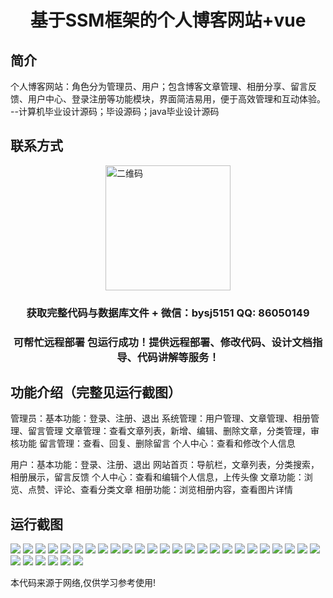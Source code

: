 <p><h1 align="center">基于SSM框架的个人博客网站+vue</h1></p>

## 简介
个人博客网站：角色分为管理员、用户；包含博客文章管理、相册分享、留言反馈、用户中心、登录注册等功能模块，界面简洁易用，便于高效管理和互动体验。    --计算机毕业设计源码；毕设源码；java毕业设计源码


## 联系方式
<img src="https://bs-1329754181.cos.ap-shanghai.myqcloud.com/wx.jpg" alt="二维码" style="display: block; margin: 0 auto;" width="200px">
<p><h3 align="center">获取完整代码与数据库文件 + 微信：bysj5151 QQ: 86050149</h3></p>
<p><h3 align="center">可帮忙远程部署 包运行成功！提供远程部署、修改代码、设计文档指导、代码讲解等服务！</h3></p>

## 功能介绍（完整见运行截图）
管理员：基本功能：登录、注册、退出 系统管理：用户管理、文章管理、相册管理、留言管理 文章管理：查看文章列表，新增、编辑、删除文章，分类管理，审核功能 留言管理：查看、回复、删除留言 个人中心：查看和修改个人信息

用户：基本功能：登录、注册、退出 网站首页：导航栏，文章列表，分类搜索，相册展示，留言反馈 个人中心：查看和编辑个人信息，上传头像 文章功能：浏览、点赞、评论、查看分类文章 相册功能：浏览相册内容，查看图片详情


## 运行截图
![](https://bs-1329754181.cos.ap-shanghai.myqcloud.com/ssm/PersonalBlogWebsite/img/001.jpg)
![](https://bs-1329754181.cos.ap-shanghai.myqcloud.com/ssm/PersonalBlogWebsite/img/002.jpg)
![](https://bs-1329754181.cos.ap-shanghai.myqcloud.com/ssm/PersonalBlogWebsite/img/003.jpg)
![](https://bs-1329754181.cos.ap-shanghai.myqcloud.com/ssm/PersonalBlogWebsite/img/004.jpg)
![](https://bs-1329754181.cos.ap-shanghai.myqcloud.com/ssm/PersonalBlogWebsite/img/005.jpg)
![](https://bs-1329754181.cos.ap-shanghai.myqcloud.com/ssm/PersonalBlogWebsite/img/006.jpg)
![](https://bs-1329754181.cos.ap-shanghai.myqcloud.com/ssm/PersonalBlogWebsite/img/007.jpg)
![](https://bs-1329754181.cos.ap-shanghai.myqcloud.com/ssm/PersonalBlogWebsite/img/008.jpg)
![](https://bs-1329754181.cos.ap-shanghai.myqcloud.com/ssm/PersonalBlogWebsite/img/009.jpg)
![](https://bs-1329754181.cos.ap-shanghai.myqcloud.com/ssm/PersonalBlogWebsite/img/010.jpg)
![](https://bs-1329754181.cos.ap-shanghai.myqcloud.com/ssm/PersonalBlogWebsite/img/011.jpg)
![](https://bs-1329754181.cos.ap-shanghai.myqcloud.com/ssm/PersonalBlogWebsite/img/012.jpg)
![](https://bs-1329754181.cos.ap-shanghai.myqcloud.com/ssm/PersonalBlogWebsite/img/013.jpg)
![](https://bs-1329754181.cos.ap-shanghai.myqcloud.com/ssm/PersonalBlogWebsite/img/014.jpg)
![](https://bs-1329754181.cos.ap-shanghai.myqcloud.com/ssm/PersonalBlogWebsite/img/015.jpg)
![](https://bs-1329754181.cos.ap-shanghai.myqcloud.com/ssm/PersonalBlogWebsite/img/016.jpg)
![](https://bs-1329754181.cos.ap-shanghai.myqcloud.com/ssm/PersonalBlogWebsite/img/017.jpg)
![](https://bs-1329754181.cos.ap-shanghai.myqcloud.com/ssm/PersonalBlogWebsite/img/018.jpg)
![](https://bs-1329754181.cos.ap-shanghai.myqcloud.com/ssm/PersonalBlogWebsite/img/019.jpg)
![](https://bs-1329754181.cos.ap-shanghai.myqcloud.com/ssm/PersonalBlogWebsite/img/020.jpg)
![](https://bs-1329754181.cos.ap-shanghai.myqcloud.com/ssm/PersonalBlogWebsite/img/021.jpg)
![](https://bs-1329754181.cos.ap-shanghai.myqcloud.com/ssm/PersonalBlogWebsite/img/022.jpg)
![](https://bs-1329754181.cos.ap-shanghai.myqcloud.com/ssm/PersonalBlogWebsite/img/023.jpg)
![](https://bs-1329754181.cos.ap-shanghai.myqcloud.com/ssm/PersonalBlogWebsite/img/024.jpg)
![](https://bs-1329754181.cos.ap-shanghai.myqcloud.com/ssm/PersonalBlogWebsite/img/025.jpg)
![](https://bs-1329754181.cos.ap-shanghai.myqcloud.com/ssm/PersonalBlogWebsite/img/026.jpg)
![](https://bs-1329754181.cos.ap-shanghai.myqcloud.com/ssm/PersonalBlogWebsite/img/027.jpg)
![](https://bs-1329754181.cos.ap-shanghai.myqcloud.com/ssm/PersonalBlogWebsite/img/028.jpg)
![](https://bs-1329754181.cos.ap-shanghai.myqcloud.com/ssm/PersonalBlogWebsite/img/029.jpg)
![](https://bs-1329754181.cos.ap-shanghai.myqcloud.com/ssm/PersonalBlogWebsite/img/030.jpg)
![](https://bs-1329754181.cos.ap-shanghai.myqcloud.com/ssm/PersonalBlogWebsite/img/031.jpg)

<p>本代码来源于网络,仅供学习参考使用!</p>
